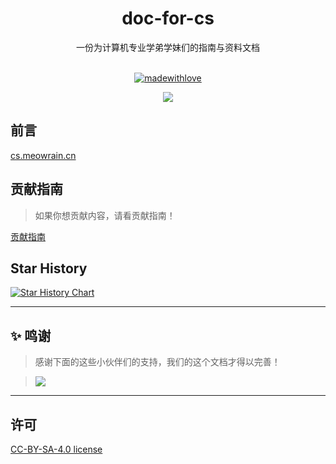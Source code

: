 <div align="center">
  <h1>doc-for-cs</h1>
一份为计算机专业学弟学妹们的指南与资料文档<br><br>

[![madewithlove](https://forthebadge.com/images/badges/built-with-love.svg)](https://github.com/meowrain/doc-for-sxau)

<img src="https://counter.seku.su/cmoe?name=meowrain&theme=r34" /><br>
</div>

## 前言

[cs.meowrain.cn](https://cs.meowrain.cn)

## 贡献指南

> 如果你想贡献内容，请看贡献指南！

[贡献指南](./docs//贡献指南/index.md)

## Star History

[![Star History Chart](https://api.star-history.com/svg?repos=meowrain/doc-for-sxau&type=Date)](https://star-history.com/#meowrain/doc-for-cs&Date)

---

## ✨ 鸣谢

> 感谢下面的这些小伙伴们的支持，我们的这个文档才得以完善！

> <a href="https://github.com/meowrain/doc-for-sxau/graphs/contributors">
> <img src="https://contrib.rocks/image?repo=meowrain/doc-for-cs" />
> </a>

---

## 许可

[CC-BY-SA-4.0 license](./LICENSE)
